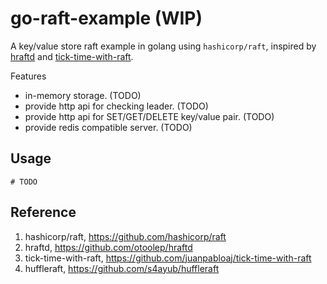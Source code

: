 # go-raft-example (WIP)
A key/value store raft example in golang using `hashicorp/raft`, inspired by [hraftd](https://github.com/otoolep/hraftd) and [tick-time-with-raft](https://github.com/juanpabloaj/tick-time-with-raft).

Features
- in-memory storage. (TODO)
- provide http api for checking leader. (TODO)
- provide http api for SET/GET/DELETE key/value pair. (TODO)
- provide redis compatible server. (TODO)

## Usage

```
# TODO

```


## Reference

1. hashicorp/raft, <https://github.com/hashicorp/raft>
2. hraftd, <https://github.com/otoolep/hraftd>
3. tick-time-with-raft, <https://github.com/juanpabloaj/tick-time-with-raft>
4. huffleraft, <https://github.com/s4ayub/huffleraft>
